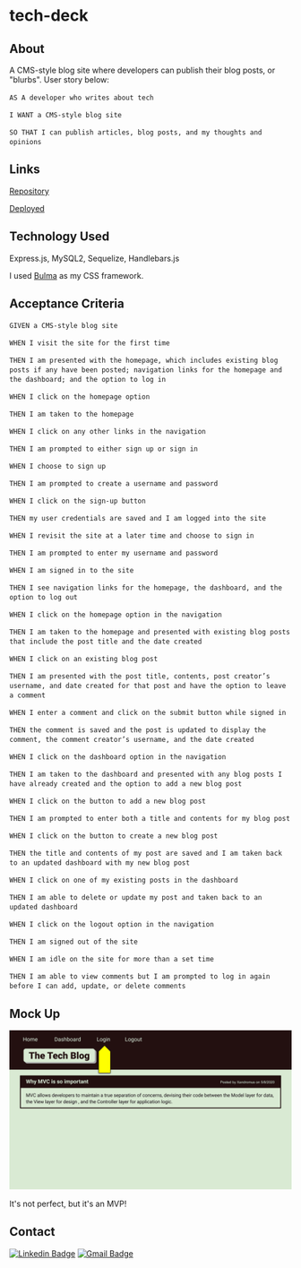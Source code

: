 # tech-deck

## About

A CMS-style blog site where developers can publish their blog posts, or "blurbs". User story below:

`AS A developer who writes about tech`

`I WANT a CMS-style blog site`

`SO THAT I can publish articles, blog posts, and my thoughts and opinions`

## Links

[Repository](https://github.com/nrenner0211/tech-deck)

[Deployed](https://young-waters-17600.herokuapp.com/)

## Technology Used

Express.js, MySQL2, Sequelize, Handlebars.js

I used [Bulma](https://bulma.io/) as my CSS framework.

## Acceptance Criteria

`GIVEN a CMS-style blog site`

`WHEN I visit the site for the first time`

`THEN I am presented with the homepage, which includes existing blog posts if any have been posted; navigation links for the homepage and the dashboard; and the option to log in`

`WHEN I click on the homepage option`

`THEN I am taken to the homepage`

`WHEN I click on any other links in the navigation`

`THEN I am prompted to either sign up or sign in`

`WHEN I choose to sign up`

`THEN I am prompted to create a username and password`

`WHEN I click on the sign-up button`

`THEN my user credentials are saved and I am logged into the site`

`WHEN I revisit the site at a later time and choose to sign in`

`THEN I am prompted to enter my username and password`

`WHEN I am signed in to the site`

`THEN I see navigation links for the homepage, the dashboard, and the option to log out`

`WHEN I click on the homepage option in the navigation`

`THEN I am taken to the homepage and presented with existing blog posts that include the post title and the date created`

`WHEN I click on an existing blog post`

`THEN I am presented with the post title, contents, post creator’s username, and date created for that post and have the option to leave a comment`

`WHEN I enter a comment and click on the submit button while signed in`

`THEN the comment is saved and the post is updated to display the comment, the comment creator’s username, and the date created`

`WHEN I click on the dashboard option in the navigation`

`THEN I am taken to the dashboard and presented with any blog posts I have already created and the option to add a new blog post`

`WHEN I click on the button to add a new blog post`

`THEN I am prompted to enter both a title and contents for my blog post`

`WHEN I click on the button to create a new blog post`

`THEN the title and contents of my post are saved and I am taken back to an updated dashboard with my new blog post`

`WHEN I click on one of my existing posts in the dashboard`

`THEN I am able to delete or update my post and taken back to an updated dashboard`

`WHEN I click on the logout option in the navigation`

`THEN I am signed out of the site`

`WHEN I am idle on the site for more than a set time`

`THEN I am able to view comments but I am prompted to log in again before I can add, update, or delete comments`

## Mock Up

![Image](assets/images/14-mvc-homework-demo-01.gif)

It's not perfect, but it's an MVP!

## Contact

[![Linkedin Badge](https://img.shields.io/badge/-nrenner0211-blue?style=flat-square&logo=Linkedin&logoColor=white&link=https://www.linkedin.com/in/nicolette-renner/)](https://www.linkedin.com/in/nicolette-renner/)
[![Gmail Badge](https://img.shields.io/badge/-nrenner0211@gmail.com-c14438?style=flat-square&logo=Gmail&logoColor=white&link=mailto:nrenner0211@gmail.com)](mailto:nrenner0211@gmail.com)
